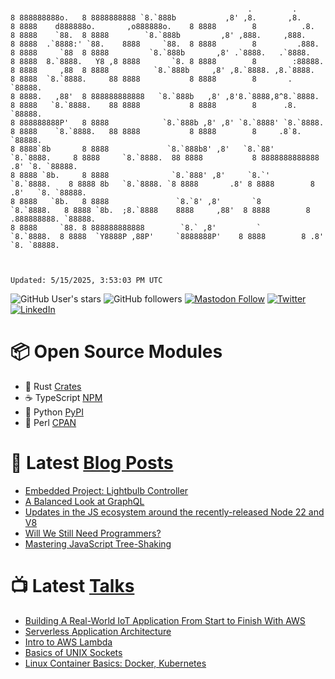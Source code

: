 ```

                                                     .         .
8 888888888o.   8 8888888888 `8.`888b           ,8' ,8.       ,8.           8 8888    d888888o.       ,o888888o.    8 8888        8          .8.
8 8888    `88.  8 8888        `8.`888b         ,8' ,888.     ,888.          8 8888  .`8888:' `88.    8888     `88.  8 8888        8         .888.
8 8888     `88  8 8888         `8.`888b       ,8' .`8888.   .`8888.         8 8888  8.`8888.   Y8 ,8 8888       `8. 8 8888        8        :88888.
8 8888     ,88  8 8888          `8.`888b     ,8' ,8.`8888. ,8.`8888.        8 8888  `8.`8888.     88 8888           8 8888        8       . `88888.
8 8888.   ,88'  8 888888888888   `8.`888b   ,8' ,8'8.`8888,8^8.`8888.       8 8888   `8.`8888.    88 8888           8 8888        8      .8. `88888.
8 888888888P'   8 8888            `8.`888b ,8' ,8' `8.`8888' `8.`8888.      8 8888    `8.`8888.   88 8888           8 8888        8     .8`8. `88888.
8 8888`8b       8 8888             `8.`888b8' ,8'   `8.`88'   `8.`8888.     8 8888     `8.`8888.  88 8888           8 8888888888888    .8' `8. `88888.
8 8888 `8b.     8 8888              `8.`888' ,8'     `8.`'     `8.`8888.    8 8888 8b   `8.`8888. `8 8888       .8' 8 8888        8   .8'   `8. `88888.
8 8888   `8b.   8 8888               `8.`8' ,8'       `8        `8.`8888.   8 8888 `8b.  ;8.`8888    8888     ,88'  8 8888        8  .888888888. `88888.
8 8888     `88. 8 888888888888        `8.` ,8'         `         `8.`8888.  8 8888  `Y8888P ,88P'     `8888888P'    8 8888        8 .8'       `8. `88888.



Updated: 5/15/2025, 3:53:03 PM UTC
```

![GitHub User's stars](https://img.shields.io/github/stars/revmischa?style=for-the-badge&logoColor=white&color=1CA2F1&logo=github)
![GitHub followers](https://img.shields.io/github/followers/revmischa?style=for-the-badge&logo=github&logoColor=white&color=1CA2F1)
[![Mastodon Follow](https://img.shields.io/mastodon/follow/109363545522402223?domain=https%3A%2F%2Fvhspace.social&label=Mastodon&logoColor=white&logo=mastodon&color=1CA2F1&style=for-the-badge)](https://vhspace.social/@mvs)
[![Twitter](https://img.shields.io/badge/Twitter-Profile-informational?style=for-the-badge&logo=twitter&logoColor=white&color=1CA2F1)](https://twitter.com/spiegelmock)
[![LinkedIn](https://img.shields.io/badge/LinkedIn-Profile-informational?style=for-the-badge&logo=linkedin&logoColor=white&color=0D76A8)](https://www.linkedin.com/in/spiegelmock/)


# 📦 Open Source Modules
- 🦀 Rust [Crates](https://crates.io/users/revmischa)
- ☕️ TypeScript [NPM](https://www.npmjs.com/settings/cybermischa/packages)
- 🐍 Python [PyPI](https://pypi.org/user/revmischa/)
- 🐪 Perl [CPAN](https://metacpan.org/author/REVMISCHA)

# 📩 Latest [Blog Posts](https://spiegelmock.com)
<!-- BLOG-POST-LIST:START -->
- [Embedded Project: Lightbulb Controller](https://spiegelmock.com/2024/09/29/embedded-project-lightbulb-controller/)
- [A Balanced Look at GraphQL](https://spiegelmock.com/2024/09/29/a-balanced-look-at-graphql/)
- [Updates in the JS ecosystem around the recently-released Node 22 and V8](https://spiegelmock.com/2024/05/29/updates-in-the-js-ecosystem-around-the-recently-released-node-22-and-v8/)
- [Will We Still Need Programmers?](https://spiegelmock.com/2024/04/07/will-we-still-need-programmers/)
- [Mastering JavaScript Tree-Shaking](https://spiegelmock.com/2023/04/02/mastering-javascript-tree-shaking/)
<!-- BLOG-POST-LIST:END -->

# 📺 Latest [Talks](https://github.com/revmischa/talks)
- [Building A Real-World IoT Application From Start to Finish With AWS](https://www.youtube.com/watch?v=vJ4Gjn0Bmi0)
- [Serverless Application Architecture](https://www.youtube.com/watch?v=rXPwLZJ9l2M)
- [Intro to AWS Lambda](https://www.youtube.com/watch?v=bGzty_IUDP0)
- [Basics of UNIX Sockets](https://www.youtube.com/watch?v=8TGV4zcd9k4)
- [Linux Container Basics: Docker, Kubernetes](https://www.youtube.com/watch?v=3f5wWYLWOtQ)
